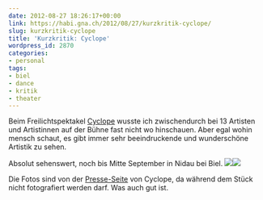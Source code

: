 ```yaml
---
date: 2012-08-27 18:26:17+00:00
link: https://habi.gna.ch/2012/08/27/kurzkritik-cyclope/
slug: kurzkritik-cyclope
title: 'Kurzkritik: Cyclope'
wordpress_id: 2870
categories:
- personal
tags:
- biel
- dance
- kritik
- theater
---
```


Beim Freilichtspektakel [Cyclope](http://www.cyclope2012.ch/) wusste ich zwischendurch bei 13 Artisten und Artistinnen auf der Bühne fast nicht wo hinschauen. Aber egal wohin mensch schaut, es gibt immer sehr beeindruckende und wunderschöne Artistik zu sehen.

Absolut sehenswert, noch bis Mitte September in Nidau bei Biel.
[![](https://habi.gna.ch/wp-content/uploads/2012/08/jst_cyclope_25.jpg__2000x2000_q95-199x300.jpg)](https://habi.gna.ch/wp-content/uploads/2012/08/jst_cyclope_25.jpg__2000x2000_q95.jpg)[![](https://habi.gna.ch/wp-content/uploads/2012/08/jst_cyclope_28.jpg__2000x2000_q95-300x199.jpg)](https://habi.gna.ch/wp-content/uploads/2012/08/jst_cyclope_28.jpg__2000x2000_q95.jpg)

Die Fotos sind von der [Presse-Seite](http://www.cyclope2012.ch/de/photos/showpics/) von Cyclope, da während dem Stück nicht fotografiert werden darf. Was auch gut ist.
